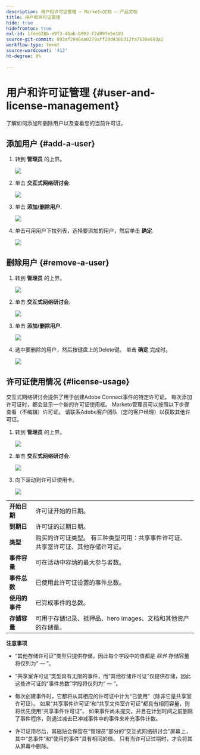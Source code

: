 ```yaml
---
description: 用户和许可证管理 — Marketo文档 — 产品文档
title: 用户和许可证管理
hide: true
hidefromtoc: true
exl-id: 1fee628b-e9f3-46ab-b993-f2d09fe5e183
source-git-commit: 093af2946aa0279aff20d4388312fa7630e693a2
workflow-type: tm+mt
source-wordcount: '412'
ht-degree: 0%

---
```


# 用户和许可证管理 {#user-and-license-management}

了解如何添加和删除用户以及查看您的当前许可证。

## 添加用户 {#add-a-user}

1. 转到 **管理员** 的上界。

   ![](assets/user-and-license-management-1.png)

1. 单击 **交互式网络研讨会**.

   ![](assets/user-and-license-management-2.png)

1. 单击 **添加/删除用户**.

   ![](assets/user-and-license-management-3.png)

1. 单击可用用户下拉列表，选择要添加的用户，然后单击 **确定**.

   ![](assets/user-and-license-management-4.png)

## 删除用户 {#remove-a-user}

1. 转到 **管理员** 的上界。

   ![](assets/user-and-license-management-5.png)

1. 单击 **交互式网络研讨会**.

   ![](assets/user-and-license-management-6.png)

1. 单击 **添加/删除用户**.

   ![](assets/user-and-license-management-7.png)

1. 选中要删除的用户，然后按键盘上的Delete键。 单击 **确定** 完成时。

   ![](assets/user-and-license-management-8.png)

## 许可证使用情况 {#license-usage}

交互式网络研讨会提供了用于创建Adobe Connect事件的特定许可证。 每次添加许可证时，都会显示一个新的许可证使用框。 Marketo管理员可以按照以下步骤查看（不编辑）许可证。 请联系Adobe客户团队（您的客户经理）以获取其他许可证。

1. 转到 **管理员** 的上界。

   ![](assets/user-and-license-management-9.png)

1. 单击 **交互式网络研讨会**.

   ![](assets/user-and-license-management-10.png)

1. 向下滚动到许可证使用卡。

   ![](assets/user-and-license-management-11.png)

<table> 
  <tr> 
   <td><b>开始日期</b></td>
   <td>许可证开始的日期。</td>
  </tr>
  <tr> 
   <td><b>到期日</b></td>
   <td>许可证的过期日期。</td>
  </tr>
  <tr> 
   <td><b>类型</b></td>
   <td>购买的许可证类型。 有三种类型可用：共享事件许可证、共享室许可证、其他存储许可证。</td>
  </tr>
  <tr> 
   <td><b>事件容量</b></td>
   <td>可在活动中容纳的最大参与者数。</td>
  </tr>
  <tr> 
   <td><b>事件总数</b></td>
   <td>已使用此许可证设置的事件总数。</td>
  </tr>
  <tr> 
   <td><b>使用的事件</b></td>
   <td>已完成事件的总数。</td>
  </tr>
  <tr> 
   <td><b>存储容量</b></td>
   <td>可用于存储记录、抵押品、hero images、文档和其他资产的存储量。</td>
  </tr>
  </tbody>
</table>

**注意事项**

* “其他存储许可证”类型只提供存储，因此每个字段中的值都是 _除外_ 存储容量将仅列为“ — ”。

* “共享室许可证”类型具有无限的事件，而“其他存储许可证”仅提供存储，因此这些许可证的“事件总数”字段将仅列为“ — ”。

* 每次创建事件时，它都将从其相应的许可证中计为“已使用”（除非它是共享室许可证）。 如果“共享事件许可证”和“共享文件室许可证”都具有相同容量，则将优先使用“共享事件许可证”。 如果事件尚未提交，并且在计划时间之前删除了事件程序，则通过减去已冲减事件中的事件来补充事件计数。

* 许可证用尽后，其磁贴会保留在“管理员”部分的“交互式网络研讨会”屏幕上，其中“总事件”和“使用的事件”具有相同的值。 只有当许可证过期时，才会将其从屏幕中删除。
